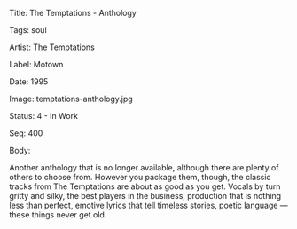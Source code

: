 Title:  The Temptations - Anthology

Tags:   soul

Artist: The Temptations

Label:  Motown

Date:   1995

Image:  temptations-anthology.jpg

Status: 4 - In Work

Seq:    400

Body: 

Another anthology that is no longer available, although there are plenty of others to choose from. However you package them, though, the classic tracks from The Temptations are about as good as you get. Vocals by turn gritty and silky, the best players in the business, production that is nothing less than perfect, emotive lyrics that tell timeless stories, poetic language — these things never get old. 
